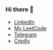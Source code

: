 ### Hi there 👋

- [LinkedIn](https://www.linkedin.com/in/ihorkram/)
- [My LeetCode](https://leetcode.com/ihor_kram/)
- [Telegram](https://t.me/ihor_kram)
- [Credly](https://www.credly.com/users/ihor-kram/badges)
<!--
**1hkr4m/1hkr4m** is a ✨ _special_ ✨ repository because its `README.md` (this file) appears on your GitHub profile.

Here are some ideas to get you started:

- 🔭 I’m currently working on ...
- 🌱 I’m currently learning ...
- 👯 I’m looking to collaborate on ...
- 🤔 I’m looking for help with ...
- 💬 Ask me about ...
- 📫 How to reach me: ...
- 😄 Pronouns: ...
- ⚡ Fun fact: ...
-->
